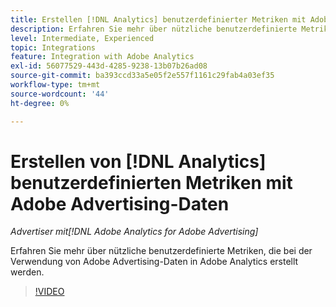 ```yaml
---
title: Erstellen [!DNL Analytics] benutzerdefinierter Metriken mit Adobe Advertising-Daten
description: Erfahren Sie mehr über nützliche benutzerdefinierte Metriken, die bei der Verwendung von Adobe Advertising-Daten in Adobe Analytics erstellt werden.
level: Intermediate, Experienced
topic: Integrations
feature: Integration with Adobe Analytics
exl-id: 56077529-443d-4285-9238-13b07b26ad08
source-git-commit: ba393ccd33a5e05f2e557f1161c29fab4a03ef35
workflow-type: tm+mt
source-wordcount: '44'
ht-degree: 0%

---
```


# Erstellen von [!DNL Analytics] benutzerdefinierten Metriken mit Adobe Advertising-Daten

*Advertiser mit[!DNL Adobe Analytics for Adobe Advertising]*

Erfahren Sie mehr über nützliche benutzerdefinierte Metriken, die bei der Verwendung von Adobe Advertising-Daten in Adobe Analytics erstellt werden.

>[!VIDEO](https://video.tv.adobe.com/v/33919)
